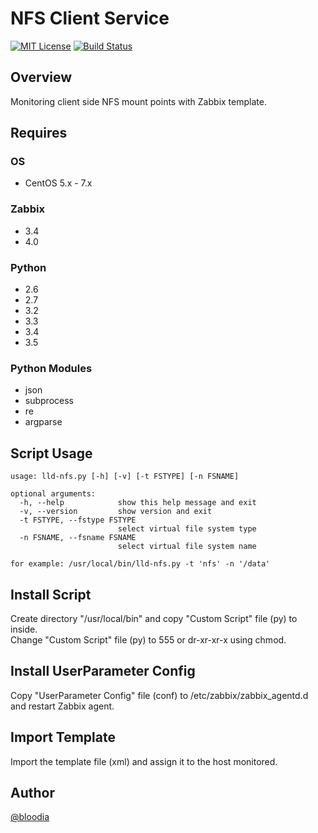 # NFS Client Service
[![MIT License](http://img.shields.io/badge/license-MIT-blue.svg?style=flat)](https://github.com/bloodia/Zabbix-Template-NFS-Client-Service/blob/master/LICENSE)
[![Build Status](https://travis-ci.org/bloodia/Zabbix-Template-NFS-Client-Service.svg?branch=master)](https://travis-ci.org/bloodia/Zabbix-Template-NFS-Client-Service)

## Overview
Monitoring client side NFS mount points with Zabbix template.  

## Requires
### OS
- CentOS 5.x - 7.x

### Zabbix
- 3.4
- 4.0

### Python
- 2.6
- 2.7
- 3.2
- 3.3
- 3.4
- 3.5

### Python Modules
- json
- subprocess
- re
- argparse

## Script Usage
```
usage: lld-nfs.py [-h] [-v] [-t FSTYPE] [-n FSNAME]

optional arguments:
  -h, --help            show this help message and exit
  -v, --version         show version and exit
  -t FSTYPE, --fstype FSTYPE
                        select virtual file system type
  -n FSNAME, --fsname FSNAME
                        select virtual file system name

for example: /usr/local/bin/lld-nfs.py -t 'nfs' -n '/data'
```

## Install Script
Create directory "/usr/local/bin" and copy "Custom Script" file (py) to inside.  
Change "Custom Script" file (py) to 555 or dr-xr-xr-x using chmod.  

## Install UserParameter Config
Copy "UserParameter Config" file (conf) to /etc/zabbix/zabbix_agentd.d and restart Zabbix agent.  

## Import Template
Import the template file (xml) and assign it to the host monitored.

## Author
[@bloodia](https://twitter.com/bloodiadotnet)
